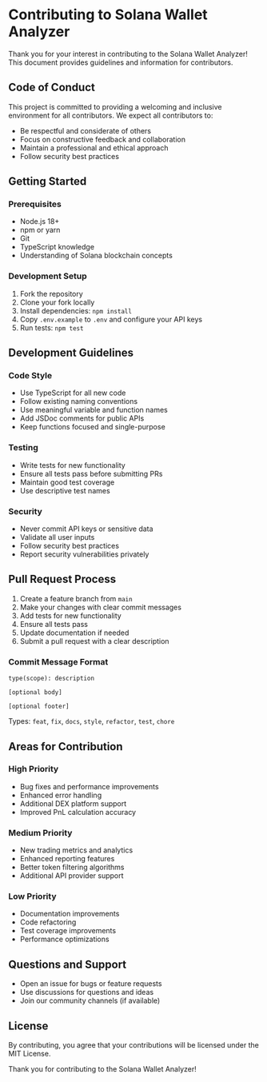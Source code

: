 # Contributing to Solana Wallet Analyzer

Thank you for your interest in contributing to the Solana Wallet Analyzer! This document provides guidelines and information for contributors.

## Code of Conduct

This project is committed to providing a welcoming and inclusive environment for all contributors. We expect all contributors to:

- Be respectful and considerate of others
- Focus on constructive feedback and collaboration
- Maintain a professional and ethical approach
- Follow security best practices

## Getting Started

### Prerequisites

- Node.js 18+ 
- npm or yarn
- Git
- TypeScript knowledge
- Understanding of Solana blockchain concepts

### Development Setup

1. Fork the repository
2. Clone your fork locally
3. Install dependencies: `npm install`
4. Copy `.env.example` to `.env` and configure your API keys
5. Run tests: `npm test`

## Development Guidelines

### Code Style

- Use TypeScript for all new code
- Follow existing naming conventions
- Use meaningful variable and function names
- Add JSDoc comments for public APIs
- Keep functions focused and single-purpose

### Testing

- Write tests for new functionality
- Ensure all tests pass before submitting PRs
- Maintain good test coverage
- Use descriptive test names

### Security

- Never commit API keys or sensitive data
- Validate all user inputs
- Follow security best practices
- Report security vulnerabilities privately

## Pull Request Process

1. Create a feature branch from `main`
2. Make your changes with clear commit messages
3. Add tests for new functionality
4. Ensure all tests pass
5. Update documentation if needed
6. Submit a pull request with a clear description

### Commit Message Format

```
type(scope): description

[optional body]

[optional footer]
```

Types: `feat`, `fix`, `docs`, `style`, `refactor`, `test`, `chore`

## Areas for Contribution

### High Priority
- Bug fixes and performance improvements
- Enhanced error handling
- Additional DEX platform support
- Improved PnL calculation accuracy

### Medium Priority
- New trading metrics and analytics
- Enhanced reporting features
- Better token filtering algorithms
- Additional API provider support

### Low Priority
- Documentation improvements
- Code refactoring
- Test coverage improvements
- Performance optimizations

## Questions and Support

- Open an issue for bugs or feature requests
- Use discussions for questions and ideas
- Join our community channels (if available)

## License

By contributing, you agree that your contributions will be licensed under the MIT License.

Thank you for contributing to the Solana Wallet Analyzer!
